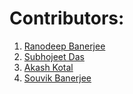 # Contributors:

1. [Ranodeep Banerjee](https://github.com/ranodeepbanerjee)
2. [Subhojeet Das](https://github.com/subhojeetdas1107)
3. [Akash Kotal](https://github.com/sky01green)
4. [Souvik Banerjee](https://github.com/Souvik2376)
